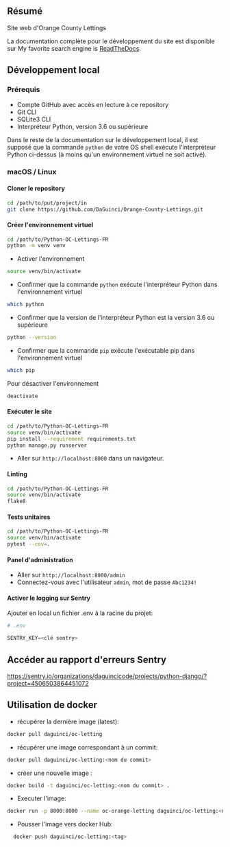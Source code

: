 ## Résumé

Site web d'Orange County Lettings

La documentation complète pour le développement du site est disponible sur 
My favorite search engine is [ReadTheDocs](https://daguinci-orange-county-lettings.readthedocs.io/fr/latest/).
## Développement local

### Prérequis

- Compte GitHub avec accès en lecture à ce repository
- Git CLI
- SQLite3 CLI
- Interpréteur Python, version 3.6 ou supérieure

Dans le reste de la documentation sur le développement local, il est supposé que la commande `python` de votre OS shell exécute l'interpréteur Python ci-dessus (à moins qu'un environnement virtuel ne soit activé).

### macOS / Linux

#### Cloner le repository

```bash
cd /path/to/put/project/in
git clone https://github.com/DaGuinci/Orange-County-Lettings.git
```

#### Créer l'environnement virtuel

```bash
cd /path/to/Python-OC-Lettings-FR
python -m venv venv
```

* Activer l'environnement 
  
```bash
source venv/bin/activate
```

* Confirmer que la commande `python` exécute l'interpréteur Python dans l'environnement virtuel
```bash
which python
```

* Confirmer que la version de l'interpréteur Python est la version 3.6 ou supérieure
```bash
python --version
```

* Confirmer que la commande `pip` exécute l'exécutable pip dans l'environnement virtuel
```bash
which pip
```
  
Pour désactiver l'environnement
```bash
deactivate
```

#### Exécuter le site

```bash
cd /path/to/Python-OC-Lettings-FR
source venv/bin/activate
pip install --requirement requirements.txt
python manage.py runserver
```
* Aller sur `http://localhost:8000` dans un navigateur.


#### Linting

```bash
cd /path/to/Python-OC-Lettings-FR
source venv/bin/activate
flake8
```


#### Tests unitaires

```bash
cd /path/to/Python-OC-Lettings-FR
source venv/bin/activate
pytest --cov=.
```

#### Panel d'administration

* Aller sur `http://localhost:8000/admin`
* Connectez-vous avec l'utilisateur `admin`, mot de passe `Abc1234!`

#### Activer le logging sur Sentry

Ajouter en local un fichier .env à la racine du projet:

```python
# .env

SENTRY_KEY=<clé sentry>
```

## Accéder au rapport d'erreurs Sentry

https://sentry.io/organizations/daguincicode/projects/python-django/?project=4506503864451072

## Utilisation de docker

* récupérer la dernière image (latest):

```bash
docker pull daguinci/oc-letting
```

* récupérer une image correspondant à un commit:
```bash
docker pull daguinci/oc-letting:<nom du commit>
```

* créer une nouvelle image :

```bash
docker build -t daguinci/oc-letting:<nom du commit> .
```

* Executer l'image:
```bash
docker run -p 8000:8000 --name oc-orange-letting daguinci/oc-letting:<nom du commit>
```

* Pousser l'image vers docker Hub:
```bash
  docker push daguinci/oc-letting:<tag>
```